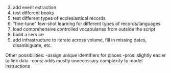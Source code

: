 3. add event extraction
4. test different books
5. test different types of ecclesiastical records
7. "fine-tune" few-shot learning for different types of records/languages
8. load comprehensive controlled vocabularies from outside the script
9. build a service
10. add infrastructure to iterate across volume, fill in missing dates, disambiguate, etc.

Other possibilities:
-assign unique identifiers for places
    -pros: slightly easier to link data
    -cons: adds mostly unnecessary complexity to model instructions